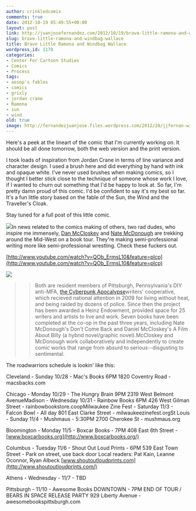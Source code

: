 ```yaml
---
author: crinkledcomix
comments: true
date: 2012-10-19 05:49:55+00:00
layout: post
link: http://juanjosefernandez.com/2012/10/19/brave-little-ramona-and-windbag-wallace/
slug: brave-little-ramona-and-windbag-wallace
title: Brave Little Ramona and Windbag Wallace
wordpress_id: 1178
categories:
- Center For Cartoon Studies
- Comics
- Process
tags:
- aesop's fables
- comics
- grixly
- jordan crane
- Ramona
- sun
- wind
old: true
image: http://fernandezjuanjose.files.wordpress.com/2012/10/jjfernan-windy-page.jpg
---
```


Here's a peek at the lineart of the comic that I'm currently working on. It should be all done tomorrow, both the web version and the print version.

I took loads of inspiration from Jordan Crane in terms of line variance and character design. I used a brush here and did everything by hand with ink and opaque white. I've never used brushes when making comics, so I thought I better stick close to the technique of someone whose work I love, if I wanted to churn out something that I'd be happy to look at. So far, I'm pretty damn proud of this comic. I'd be confident to say it's my best so far. It's a fun little story based on the fable of the Sun, the Wind and the Traveller's Cloak.
<!--more-->

Stay tuned for a full post of this little comic.

[![](http://fernandezjuanjose.files.wordpress.com/2012/10/jjfernan-windy-page.jpg)](http://fernandezjuanjose.files.wordpress.com/2012/10/jjfernan-windy-page.jpg)In news related to the comics making of others, two rad dudes, who inspire me immensely, [Dan McCloskey](danielmccloskey.com) and [Nate McDonough](grixly.tumblr.com) are trekking around the Mid-West on a book tour. They're making semi-professional writing more like semi-professional wrestling. Check these fuckers out.

[http://www.youtube.com/watch?v=QOb_ErmsL10&feature=plcp](http://www.youtube.com/watch?v=QOb_ErmsL10&feature=plcp)

[![](http://fernandezjuanjose.files.wordpress.com/2012/10/tumblr_macjwcjocp1r8rr8io1_1280.jpg)](http://fernandezjuanjose.files.wordpress.com/2012/10/tumblr_macjwcjocp1r8rr8io1_1280.jpg)


<blockquote>

> 
> Both are resident members of Pittsburgh, Pennsylvania's DIY anti-MFA, [the Cyberpunk Apocalypse](http://thecyberpunkapocalypse.tumblr.com/)writers' cooperative, which recieved national attention in 2009 for living without heat, and being raided by dozens of police. Since then the project has been awarded a Heinz Endowment, provided space for 25 writers and artists to live and work. Seven books have been completed at the co-op in the past three years, including Nate McDonough's Don't Come Back and Daniel McCloskey's A Film About Billy (a hybrid novel/graphic novel).McCloskey and McDonough work collaboratively and independently to create comic works that range from absurd to serious--disgusting to sentimental.
> 
> 

> 
> </blockquote>




The roadwarriors schedule is lookin' like this:




Cleveland - Sunday 10/28 - Mac's Books 6PM
1820 Coventry Road - macsbacks.com


Chicago - Monday 10/29 - The Hungry Brain 9PM
2319 West Belmont AvenueMadison - Wednesday 10/31 - Rainbow Books 6PM
426 West Gilman Street - rainbowbookstore.coopMilwaukee Zine Fest - Saturday 11/3 - Falcon Bowl - All day
801 East Clarke Street - milwaukeezinefest.orgSt Louis - Sunday 11/4 - Mushmaus - 5:30PM
2700 Cherokee St - mushmaus.org

Bloomington - Monday 11/5 - Boxcar Books - 7PM
408 East 6th Street - [www.boxcarbooks.org](http://www.boxcarbooks.org/)

Columbus - Tuesday 11/6 - Shout Out Loud Prints - 6PM
539 East Town Street - Park on street, use back door
Local readers: Pat Kain, Leanne Oconnor, Ryan Albeck
[www.shoutoutloudprints.com](http://www.shoutoutloudprints.com/)

Athens - Wednesday - 11/7 - TBD

Pittsburgh - 11/10 - Awesome Books DOWNTOWN - 7PM
END OF TOUR / BEARS IN SPACE RELEASE PARTY
929 Liberty Avenue - awesomebookspittsburgh.com





